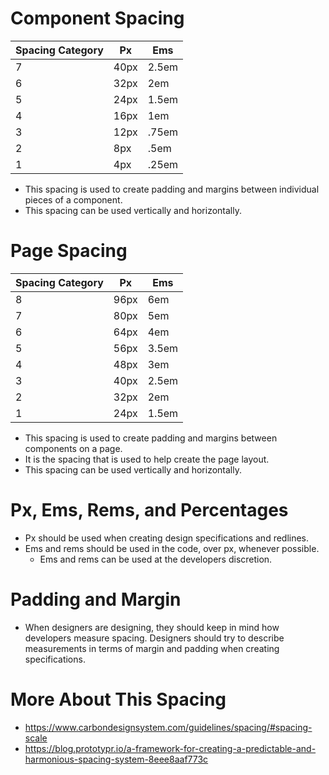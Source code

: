 # Component Spacing

| **Spacing Category**  | **Px**   |  **Ems**  |
| ------------------    | ------   |  ------   | 
| 7                     | 40px     | 2.5em     |
| 6                     | 32px     | 2em       |
| 5                     | 24px     | 1.5em     |
| 4                     | 16px     | 1em       |
| 3                     | 12px     | .75em     |
| 2                     | 8px      | .5em      |
| 1                     | 4px      | .25em     |

* This spacing is used to create padding and margins between individual pieces of a component. 
* This spacing can be used vertically and horizontally. 

# Page Spacing

| **Spacing Category** | **Px**    |   **Ems** |
| ------------------   | ------    |  ------   | 
| 8                    |  96px     | 6em       |
| 7                    |  80px     | 5em       |
| 6                    |  64px     | 4em       |
| 5                    |  56px     | 3.5em     |
| 4                    |  48px     | 3em       |
| 3                    |  40px     | 2.5em     |
| 2                    |  32px     | 2em       |
| 1                    |  24px     | 1.5em     |

* This spacing is used to create padding and margins between components on a page. 
* It is the spacing that is used to help create the page layout. 
* This spacing can be used vertically and horizontally. 

# Px, Ems, Rems, and Percentages
* Px should be used when creating design specifications and redlines.
* Ems and rems should be used in the code, over px, whenever possible. 
    * Ems and rems can be used at the developers discretion. 

# Padding and Margin
* When designers are designing, they should keep in mind how developers measure spacing. Designers should try to describe measurements in terms of margin and padding when creating specifications. 

# More About This Spacing

- https://www.carbondesignsystem.com/guidelines/spacing/#spacing-scale
- https://blog.prototypr.io/a-framework-for-creating-a-predictable-and-harmonious-spacing-system-8eee8aaf773c
